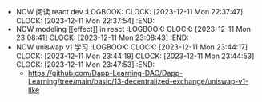 - NOW 阅读 react.dev
  :LOGBOOK:
  CLOCK: [2023-12-11 Mon 22:37:47]
  CLOCK: [2023-12-11 Mon 22:37:54]
  :END:
- NOW modeling [[effect]] in react
  :LOGBOOK:
  CLOCK: [2023-12-11 Mon 23:08:41]
  CLOCK: [2023-12-11 Mon 23:08:43]
  :END:
- NOW  uniswap v1 学习
  :LOGBOOK:
  CLOCK: [2023-12-11 Mon 23:44:17]
  CLOCK: [2023-12-11 Mon 23:44:19]
  CLOCK: [2023-12-11 Mon 23:44:53]
  CLOCK: [2023-12-11 Mon 23:47:53]
  :END:
	- https://github.com/Dapp-Learning-DAO/Dapp-Learning/tree/main/basic/13-decentralized-exchange/uniswap-v1-like